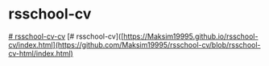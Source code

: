 # rsschool-cv
[# rsschool-cv-cv](https://Maksim19995.github.io/rsschool-cv/cv)
[# rsschool-cv]([https://Maksim19995.github.io/rsschool-cv/index.html](https://github.com/Maksim19995/rsschool-cv/blob/rsschool-cv-html/index.html)
